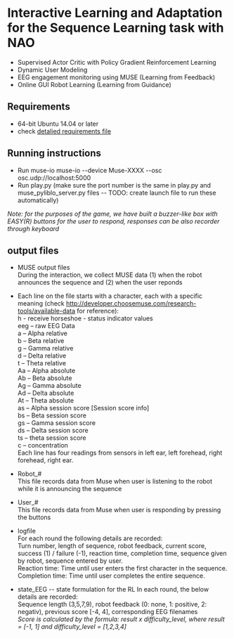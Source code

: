 # Interactive Learning and Adaptation for the Sequence Learning task with NAO
- Supervised Actor Critic with Policy Gradient Reinforcement Learning
- Dynamic User Modeling 
- EEG engagement monitoring using MUSE (Learning from Feedback)
- Online GUI Robot Learning (Learning from Guidance)

## Requirements
- 64-bit Ubuntu 14.04 or later
- check [detalied requirements file](requirements.md)

## Running instructions
- Run muse-io
muse-io --device Muse-XXXX --osc osc.udp://localhost:5000
- Run play.py 
(make sure the port number is the same in play.py and muse_pyliblo_server.py files -- TODO: create launch file to run these automatically)

*Note: for the purposes of the game, we have built a buzzer-like box with EASY(R) buttons for the user to respond, responses can be also recorder through keyboard* 

## output files
- MUSE output files  
During the interaction, we collect MUSE data (1) when the robot announces the sequence and (2) when the user reponds

- Each line on the file starts with a character, each with a specific meaning (check http://developer.choosemuse.com/research-tools/available-data for reference):  
h - receive horseshoe - status indicator values  
eeg – raw EEG Data  
a – Alpha relative   
b – Beta relative  
g – Gamma relative  
d – Delta relative  
t – Theta relative  
Aa – Alpha absolute  
Ab – Beta absolute  
Ag – Gamma absolute  
Ad – Delta absolute  
At – Theta absolute  
as – Alpha session score [Session score info]  
bs – Beta session score  
gs – Gamma session score  
ds – Delta session score  
ts – theta session score  
c – concentration  
Each line has four readings from sensors in left ear, left forehead, right forehead, right ear.  

- Robot_#  
This file records data from Muse when user is listening to the robot while it is announcing the sequence

- User_#  
This file records data from Muse when user is responding by pressing the buttons

- logfile  
For each round the following details are recorded:   
Turn number, length of sequence, robot feedback, current score, success (1) / failure (-1), reaction time, completion time, sequence given by robot, sequence entered by user.  
Reaction time: Time until user enters the first character in the sequence.  
Completion time: Time until user completes the entire sequence.  

- state_EEG -- state formulation for the RL 
In each round, the below details are recorded:  
Sequence length (3,5,7,9), robot feedback (0: none, 1: positive, 2: negativ), previous score [-4, 4], corresponding EEG filenames  
*Score is calculated by the formula:  result x difficulty_level, where result = [-1, 1] and difficulty_level = [1,2,3,4]*    

